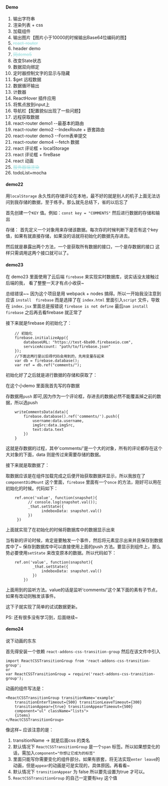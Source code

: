 #### Demo

1. 输出字符串
2. 渲染列表 + css
3. 加载组件
4. 输出图片【图片小于10000的时候输出Base64位编码的图】
5. <del style="color:#9dd;">react-router</del>
6. header demo
7. <del style="color:#9dd;">同demo5</del>
8. 改变State状态
9. 数据双向绑定
10. 定时器控制文字的显示与隐藏
11. $get 远程数据
12. 数据循环输出
13. 计数器
14. ReactHover 插件应用
15. 将焦点放到input上
16. 导航栏【配置貌似出现了一些问题】
17. 远程获取数据
18. react-router demo1 --最基本的路由
19. react-router demo2 --IndexRoute + 嵌套路由
20. react-router demo3 --Form表单提交
21. react-router demo4 --fetch 数据
22. react 评论框 + localStorage
23. react 评论框 + fireBase
24. react 动画
25. <del style="color:#9dd;">服务器端渲染</del>
26. todoList+mocha

#### demo22

用``localStorage`` 永久性的存储评论在本地，最不好的就是别人的机子上面无法访问到我存储的数据，至于练手。那么就先总结下，省的以后忘了

首先创建一个``KEY`` 值。例如：``const key = "COMMENTS"``  然后进行数据的存储和输出

存储：
首先定义一个对象用来存储该数据。每次存的时候判断下是否有这个key值，如果有就直接存储，如果没的话就将初始化的数据先存进去。

然后就是暴露出两个方法，一个是获取所有数据的接口，一个是存数据的接口 这样只需调用这两个接口就可以了。


#### demo23

在 demo23 里面使用了云后端 ``firebase`` 来实现实时数据库，说实话没太接触过后端的我， 看了整整一天才有点小收获~

总结错误~~  因为这个项目是用 webpack + nodes 搞得。所以一开始我没注意到应该 ``install  firebase`` 而是选择了在 ``index.html`` 里面引入``script`` 文件，导致在 ``index.jsx`` 里面总是报错说 ``firebase is not define`` 最后``nam install firebase`` 之后再去看firebase 就正常了

接下来就是firebase 的初始化了：

```
    // 初始化
    firebase.initializeApp({
        databaseURL: "https://test-6ba90.firebaseio.com",
        serviceAccount: "path/to/firebase.json"
    });
    //下面这两行是以后得代码会用到的，先用变量存起来
    var db = firebase.database();
    var ref = db.ref("comments/");
```

初始化好了之后就是进行数据的存储和获取了：

在这个小demo 里面我首先写的存数据

存数据用``push`` 即可,因为作为一个评论框，存进去的数据必然不能覆盖掉之前的数据，所以选push

```
	writeCommentsData(data){
		firebase.database().ref('comments/').push({
			username:data.username,
			imgSrc:data.imgSrc,
			text:data.text
		})
	}
```
这就是存数据的过程，其中'comments/'是一个大的对象，所有的评论都存在这个大对象的下面，data 则是传过来需要存储的数据。

接下来就是取数据了：

取数据应该是在组件加载完成之后便开始获取数据并显示，所以我放在了 ``componentDidMount`` 这个里面，``firebase`` 里面有一个``once`` 的方法，刚好可以用在初始化的时候。代码如下：

```
    ref.once('value', function(snapshot){
	 	  // console.log(snapshot.val());
	 	  _that.setState({
	 		    indeboxData: snapshot.val()
	 	  })
	 })
```
上面就实现了在初始化的时候将数据库中的数据显示出来

当有新的评论时候，肯定是要触发一个事件，然后将元素显示出来并且保存到数据库中了~  保存到数据库中可以直接使用上面的push 方法。要显示到组件上，那么势必要使用``setState`` 来改变原本的数据。所以代码如下：

```
    ref.on('value', function(snapshot){
			_that.setState({
	 			indeboxData: snapshot.val()
	 		})
		})
```

上面用到的监听方法。value的话是监听‘comments/’这个某下面的素有子节点，如果有改动则触发该事件。

这下子就实现了简单的试试数据更新。

PS: 还有很多没有学习到，后面继续~


#### demo24

说下动画的东东

首先得安装一个依赖 ``react-addons-css-transition-group`` 然后在该文件中引入

```
import ReactCSSTransitionGroup from 'react-addons-css-transition-group';
or 
var ReactCSSTransitionGroup = require('react-addons-css-transition-group');
```

动画的组件写法是：

```
<ReactCSSTransitionGroup transitionName='example' 
	transitionEnterTimeout={500} transitionLeaveTimeout={300}
    transitionAppear={true} transitionAppearTimeout={500}
	component="ul" className="lists">
	{items}
</ReactCSSTransitionGroup>
 ```
 
像这样~ 应该注意的是：

1. transitionName -> 就是后面css 的类名
2. 默认情况下 ``ReactCSSTransitionGroup`` 是一个``span`` 标签。所以如果想变化的话，需加入``component="你想让它成为的标签"``
3. 里面只能写你需要变化的组件部分。如果有嵌套，将无法实现``enter leave``的动画，但是``appear``的动画是可是实现的，具体原因。再看看~
4. 默认情况下 ``transitionAppear`` 为 false 所以要先设置为true 才可以。
5. ``ReactCSSTransitionGroup`` 的自己一定要有``key`` 这个值


